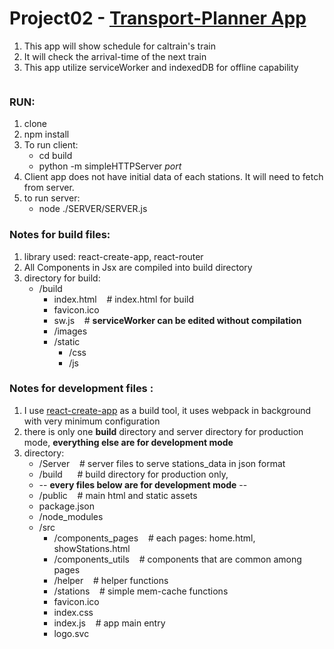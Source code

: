 # Project02 - [Transport-Planner App](https://transportapp-udacity.herokuapp.com)
1. This app will show schedule for caltrain's train
2. It will check the arrival-time of the next train 
3. This app utilize serviceWorker and indexedDB for offline capability

<img src="" />


### RUN:
1. clone
2. npm install
3. To run client: 
   * cd build
   * python -m simpleHTTPServer *port*
4. Client app does not have initial data of each stations. It will need to fetch from server.
5. to run server: 
   * node ./SERVER/SERVER.js

### Notes for build files:
1. library used: react-create-app, react-router
2. All Components in Jsx are compiled into build directory
3. directory for build:
   * /build
     * index.html   &nbsp;&nbsp; # index.html for build
     * favicon.ico
     * sw.js  &nbsp;&nbsp; # **serviceWorker can be edited without compilation**
     * /images
     * /static
       * /css
       * /js      


### Notes for development files :
1. I use <a href="https://facebook.github.io/react/blog/2016/07/22/create-apps-with-no-configuration.html">react-create-app</a> as a build tool, it uses webpack in background with very minimum configuration
2. there is only one **build** directory and server directory for production mode, **everything else are for development mode**
3. directory: 
   * /Server  &nbsp;&nbsp; # server files to serve stations_data in json format 
   * /build    &nbsp;&nbsp; &nbsp;&nbsp;# build directory for production only, 
   * -- **every files below are for development mode** --
   * /public   &nbsp;&nbsp; # main html and static assets
   * package.json
   * /node_modules
   * /src
     * /components_pages  &nbsp;&nbsp; # each pages: home.html, showStations.html
     * /components_utils  &nbsp;&nbsp; # components that are common among pages
     * /helper   &nbsp;&nbsp; # helper functions
     * /stations  &nbsp;&nbsp; # simple mem-cache functions
     * favicon.ico
     * index.css
     * index.js &nbsp;&nbsp;  # app main entry
     * logo.svc
